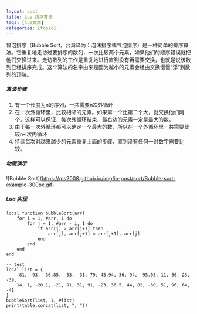```yaml
---
layout: post
title: Lua 排序算法  
tags: [lua文章]
categories: [topic]
---
```

冒泡排序（Bubble
Sort，台湾译为：泡沫排序或气泡排序）是一种简单的排序算法。它重复地走访过要排序的数列，一次比较两个元素，如果他们的顺序错误就把他们交换过来。走访数列的工作是重复地进行直到没有再需要交换，也就是说该数列已经排序完成。这个算法的名字由来是因为越小的元素会经由交换慢慢“浮”到数列的顶端。

##### 算法步骤

  1. 有一个长度为n的序列，一共需要n次外循环
  2. 在一次外循环里，比较相邻的元素。如果第一个比第二个大，就交换他们两个。这样可以保证，每次外循环结束，最右边的元素一定是最大的数。
  3. 由于每一次外循环都可以确定一个最大的数，所以在一个外循环里一共需要比较n-i次内循环
  4. 持续每次对越来越少的元素重复上面的步骤，直到没有任何一对数字需要比较。

##### 动画演示

![Bubble Sort](https://ms2008.github.io/img/in-post/sort/Bubble-sort-
example-300px.gif)

##### Lua 实现

    
    
    local function bubbleSort(arr)
        for i = 1, #arr, 1 do
            for j = 1, #arr - i, 1 do
                if arr[j] > arr[j+1] then
                    arr[j], arr[j+1] = arr[j+1], arr[j]
                end
            end
        end
    end
    
    -- test
    local list = {
        -81, -93, -36.85, -53, -31, 79, 45.94, 36, 94, -95.03, 11, 56, 23, -39,
        14, 1, -20.1, -21, 91, 31, 91, -23, 36.5, 44, 82, -30, 51, 96, 64, -41
    }
    bubbleSort(list, 1, #list)
    print(table.concat(list, ", "))